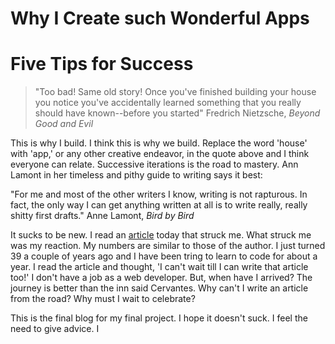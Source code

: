 # Why I Create such Wonderful Apps

# Five Tips for Success

> "Too bad! Same old story! Once you've finished building your house you notice you've accidentally learned something that you really should have known--before you started"
> Fredrich Nietzsche, _Beyond Good and Evil_

This is why I build. I think this is why we build. Replace the word 'house' with 'app,' or any other creative endeavor, in the quote above and I think everyone can relate. Successive iterations is the road to mastery. Ann Lamont in her timeless and pithy guide to writing says it best:

"For me and most of the other writers I know, writing is not rapturous. In fact, the
only way I can get anything written at all is to write really, really shitty first drafts." Anne Lamont, _Bird by Bird_

It sucks to be new. I read an [article](https://medium.freecodecamp.org/how-i-switched-careers-and-got-a-developer-job-in-10-months-a-true-story-b8895e855a8b) today that struck me. What struck me was my reaction. My numbers are similar to those of the author. I just turned 39 a couple of years ago and I have been tring to learn to code for about a year. I read the article and thought, 'I can't wait till I can write that article too!' I don't have a job as a web developer. But, when have I arrived? The journey is better than the inn said Cervantes. Why can't I write an article from the road? Why must I wait to celebrate?

This is the final blog for my final project. I hope it doesn't suck. I feel the need to give advice. I
